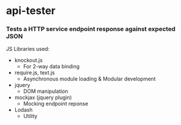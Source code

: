 # api-tester

### Tests a HTTP service endpoint response against expected JSON

JS Libraries used:

* knockout.js 
    - For 2-way data binding
* require.js, text.js
    - Asynchronous module loading & Modular development
* jquery 
    - DOM manipulation
* mockjax (jquery plugin) 
    - Mocking endpoint reponse
* Lodash 
    - Utility
